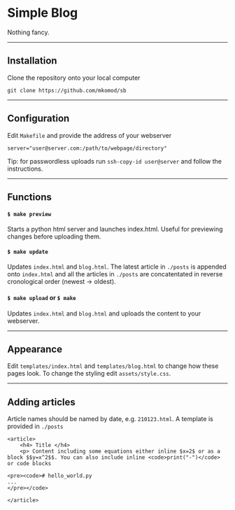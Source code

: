 # Simple Blog

Nothing fancy.

---

## Installation

Clone the repository onto your local computer

```
git clone https://github.com/mkomod/sb
```

---

## Configuration

Edit `Makefile` and provide the address of your webserver

```
server="user@server.com:/path/to/webpage/directory"
```

Tip: for passwordless uploads run `ssh-copy-id user@server` and follow the instructions.

---

## Functions

#### `$ make preview`

Starts a python html server and launches index.html. Useful for previewing changes before uploading them.

#### `$ make update`

Updates `index.html` and `blog.html`. The latest article in `./posts` is appended onto `index.html` and all the articles in `./posts` are concatentated in reverse cronological order (newest -> oldest). 

#### `$ make upload` or `$ make`

Updates `index.html` and `blog.html` and uploads the content to your webserver.

---

## Appearance

Edit `templates/index.html` and `templates/blog.html` to change how these pages look. To change the styling edit `assets/style.css`.

---

## Adding articles

Article names should be named by date, e.g. `210123.html`. A template is provided in `./posts`

```
<article>
    <h4> Title </h4>
    <p> Content including some equations either inline $x=2$ or as a block $$y=x^2$$. You can also include inline <code>print("-")</code> or code blocks
    
<pre><code># hello_world.py
...
</pre></code>

</article>
```
